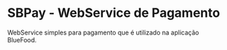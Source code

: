 # SBPay - WebService de Pagamento

WebService simples para pagamento que é utilizado na aplicação BlueFood.
